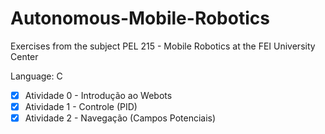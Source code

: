 # Autonomous-Mobile-Robotics

Exercises from the subject PEL 215 - Mobile Robotics at the FEI University Center

Language: C

- [x] Atividade 0 - Introdução ao Webots
- [x] Atividade 1 - Controle (PID)
- [x] Atividade 2 - Navegação (Campos Potenciais)
